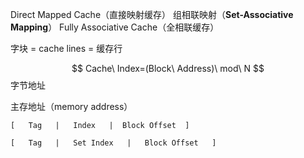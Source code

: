 Direct Mapped Cache（直接映射缓存）
组相联映射（**Set-Associative Mapping**）
Fully Associative Cache（全相联缓存）

字块 = cache lines = 缓存行


$$
Cache\ Index=(Block\ Address)\ mod\ N
$$
字节地址

主存地址（memory address）

```
[   Tag   |   Index   |  Block Offset  ]
```

```
[   Tag   |   Set Index   |   Block Offset   ]
```